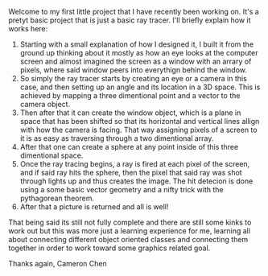 Welcome to my first little project that I have recently been working on. It's a pretyt basic project that is just a basic ray tracer.
I'll briefly explain how it works here:
1. Starting with a small explanation of how I designed it, I built it from the ground up thinking about it mostly as how an eye looks
   at the computer screen and almost imagined the screen as a window with an arrary of pixels, where said window peers into everythign
   behind the window.
2. So simply the ray tracer starts by creating an eye or a camera in this case, and then setting up an angle and its location in a 3D space.
   This is achieved by mapping a three dimentional point and a vector to the camera object.
3. Then after that it can create the window object, which is a plane in space that has been shifted so that its horizontal and vertical lines
   allign with how the camera is facing. That way assigning pixels of a screen to it is as easy as traversing through a two dimentional array.
4. After that one can create a sphere at any point inside of this three dimentional space.
5. Once the ray tracing begins, a ray is fired at each pixel of the screen, and if said ray hits the sphere, then the pixel that said ray
   was shot through lights up and thus creates the image. The hit detecion is done using a some basic vector geometry and a nifty trick with
   the pythagorean theorem.
6. After that a picture is returned and all is well!

That being said its still not fully complete and there are still some kinks to work out but this was more just a learning experience for me,
learning all about connecting different object oriented classes and connecting them together in order to work toward some graphics related
goal. 

Thanks again, 
Cameron Chen
